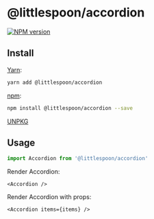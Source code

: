 # @littlespoon/accordion

[![NPM version](https://img.shields.io/npm/v/@littlespoon/accordion.svg)](https://www.npmjs.com/package/@littlespoon/accordion)

## Install

[Yarn](https://yarnpkg.com/package/@littlespoon/accordion):

```sh
yarn add @littlespoon/accordion
```

[npm](https://www.npmjs.com/package/@littlespoon/accordion):

```sh
npm install @littlespoon/accordion --save
```

[UNPKG](https://unpkg.com/browse/@littlespoon/accordion/)

## Usage

```ts
import Accordion from '@littlespoon/accordion'
```

Render Accordion:

```tsx
<Accordion />
```

Render Accordion with props:

```tsx
<Accordion items={items} />
```

